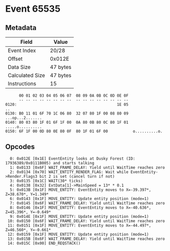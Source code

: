 # Event 65535

## Metadata

| Field           | Value    |
|-----------------|----------|
| Event Index     | 20/28    |
| Offset          | 0x012E   |
| Data Size       | 47 bytes |
| Calculated Size | 47 bytes |
| Instructions    | 15       |

```
      00 01 02 03 04 05 06 07  08 09 0A 0B 0C 0D 0E 0F
      -- -- -- -- -- -- -- --  -- -- -- -- -- -- -- --
0120:                                            1E 05                ..
0130: B0 11 01 6F 70 1C 06 80  32 07 80 1F 00 08 80 09  ...op...2.......
0140: 80 03 80 1F 01 6F 1F 00  0A 80 0B 80 0C 80 1F 01  .....o..........
0150: 6F 1F 00 0D 80 0E 80 0F  80 1F 01 6F 00           o..........o.   
```

## Opcodes

```
  0: 0x012E [0x1E] EventEntity looks at Dusky Forest (ID: 17936389/0x0111B005) and starts talking
  1: 0x0133 [0x6F] WAIT_FRAME_DELAY: Yield until WaitTime reaches zero
  2: 0x0134 [0x70] WAIT_ENTITY_RENDER_FLAG: Wait while EventEntity->Render.Flags3 bit 2 is set (cancel turn if not)
  3: 0x0135 [0x1C] WAIT(30* ticks)
  4: 0x0138 [0x32] ExtData[1]->MainSpeed = 13* * 0.1
  5: 0x013B [0x1F] MOVE_ENTITY: EventEntity moves to X=-39.397*, Z=38.670*, Y=1.349*
  6: 0x0143 [0x1F] MOVE_ENTITY: Update entity position (mode=1)
  7: 0x0145 [0x6F] WAIT_FRAME_DELAY: Yield until WaitTime reaches zero
  8: 0x0146 [0x1F] MOVE_ENTITY: EventEntity moves to X=-40.636*, Z=45.396*, Y=-0.649*
  9: 0x014E [0x1F] MOVE_ENTITY: Update entity position (mode=1)
 10: 0x0150 [0x6F] WAIT_FRAME_DELAY: Yield until WaitTime reaches zero
 11: 0x0151 [0x1F] MOVE_ENTITY: EventEntity moves to X=-44.497*, Z=46.560*, Y=-0.661*
 12: 0x0159 [0x1F] MOVE_ENTITY: Update entity position (mode=1)
 13: 0x015B [0x6F] WAIT_FRAME_DELAY: Yield until WaitTime reaches zero
 14: 0x015C [0x00] END_REQSTACK()
```

